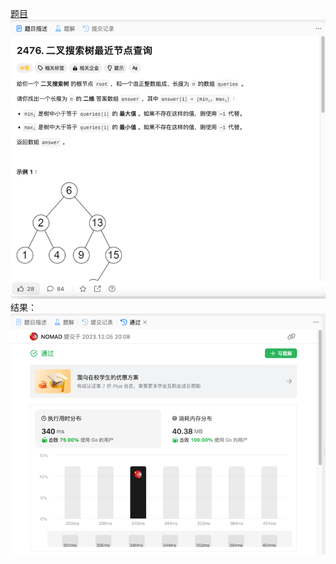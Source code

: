 [题目](https://leetcode.cn/problems/closest-nodes-queries-in-a-binary-search-tree/description/)
![pic](img.png)
结果：
![pic](result.png)